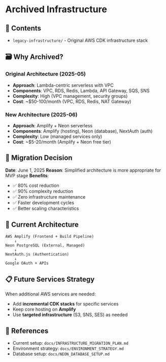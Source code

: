 # Archived Infrastructure

## 📁 **Contents**
- `legacy-infrastructure/` - Original AWS CDK infrastructure stack

## 🗃️ **Why Archived?**

### **Original Architecture (2025-05)**
- **Approach**: Lambda-centric serverless with VPC
- **Components**: VPC, RDS, Redis, Lambda, API Gateway, SQS, SNS
- **Complexity**: High (VPC management, security groups)
- **Cost**: ~$50-100/month (VPC, RDS, Redis, NAT Gateway)

### **New Architecture (2025-06)**
- **Approach**: Amplify + Neon serverless
- **Components**: Amplify (hosting), Neon (database), NextAuth (auth)
- **Complexity**: Low (managed services only)
- **Cost**: ~$5-20/month (Amplify + Neon free tier)

## 🎯 **Migration Decision**

**Date**: June 1, 2025
**Reason**: Simplified architecture is more appropriate for MVP stage
**Benefits**:
- ✅ 80% cost reduction
- ✅ 90% complexity reduction  
- ✅ Zero infrastructure maintenance
- ✅ Faster development cycles
- ✅ Better scaling characteristics

## 🚀 **Current Architecture**

```
AWS Amplify (Frontend + Build Pipeline)
    ↓
Neon PostgreSQL (External, Managed)
    ↓
NextAuth.js (Authentication)
    ↓
Google OAuth + APIs
```

## 📋 **Future Services Strategy**

When additional AWS services are needed:
- Add **incremental CDK stacks** for specific services
- Keep core hosting on **Amplify** 
- Use **targeted infrastructure** (S3, SNS, SES) as needed

## 🔗 **References**
- Current setup: `docs/INFRASTRUCTURE_MIGRATION_PLAN.md`
- Environment strategy: `docs/ENVIRONMENT_STRATEGY.md`
- Database setup: `docs/NEON_DATABASE_SETUP.md` 